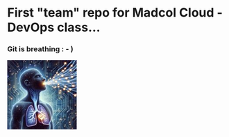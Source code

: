 # First "team" repo for Madcol Cloud - DevOps class...

### Git is breathing : - )

![AI generated image of breathing DAGs](./git-is-breathing.jpg)